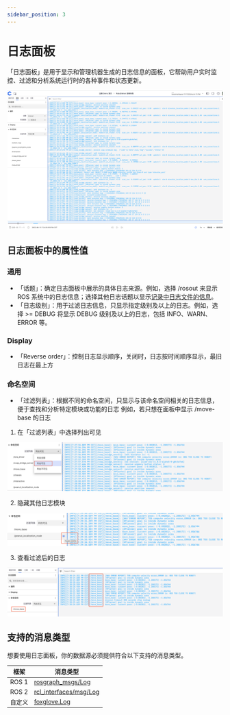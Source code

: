 ```yaml
---
sidebar_position: 3
---
```


# 日志面板

「日志面板」是用于显示和管理机器生成的日志信息的面板，它帮助用户实时监控、过滤和分析系统运行时的各种事件和状态更新。

![viz-6-1.png](../img/viz-6-1.png)

## 日志面板中的属性值

### 通用

- 「话题」：确定日志面板中展示的具体日志来源。例如，选择 /rosout 来显示 ROS 系统中的日志信息；选择其他日志话题以显示[记录中日志文件的信息](../../3-collaboration/record/5-manage-file.md)。
- 「日志级别」：用于过滤日志信息，只显示指定级别及以上的日志。例如，选择 >= DEBUG 将显示 DEBUG 级别及以上的日志，包括 INFO、WARN、ERROR 等。

### Display

- 「Reverse order」：控制日志显示顺序，关闭时，日志按时间顺序显示，最旧日志在最上方

### 命名空间

- 「过滤列表」：根据不同的命名空间，只显示与该命名空间相关的日志信息，便于查找和分析特定模块或功能的日志
  例如，若只想在面板中显示 /move-base 的日志

1. 在「过滤列表」中选择列出可见

![viz-6-3.png](../img/viz-6-3.png)

2. 隐藏其他日志模块

![viz-6-4.png](../img/viz-6-4.png)

3. 查看过滤后的日志

![viz-6-5.png](../img/viz-6-5.png)

## 支持的消息类型

想要使用日志面板，你的数据源必须提供符合以下支持的消息类型。

| 框架   | 消息类型                                                                                                |
| ------ | ------------------------------------------------------------------------------------------------------- |
| ROS 1  | [rosgraph_msgs/Log](https://docs.ros.org/en/noetic/api/rosgraph_msgs/html/msg/Log.html)                 |
| ROS 2  | [rcl_interfaces/msg/Log](https://github.com/ros2/rcl_interfaces/blob/master/rcl_interfaces/msg/Log.msg) |
| 自定义 | [foxglove.Log](../message-schemas/log)                                                                  |
